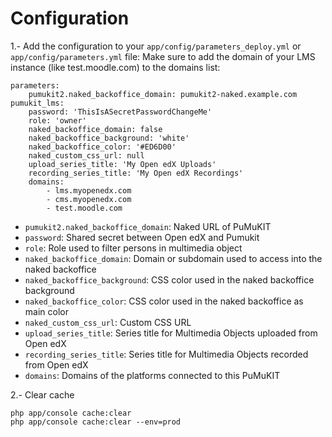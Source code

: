 # Configuration

1.- Add the configuration to your `app/config/parameters_deploy.yml` or `app/config/parameters.yml` file:
Make sure to add the domain of your LMS instance (like test.moodle.com) to the domains list:

```
parameters:
    pumukit2.naked_backoffice_domain: pumukit2-naked.example.com
pumukit_lms:
    password: 'ThisIsASecretPasswordChangeMe'
    role: 'owner'
    naked_backoffice_domain: false
    naked_backoffice_background: 'white'
    naked_backoffice_color: '#ED6D00'
    naked_custom_css_url: null
    upload_series_title: 'My Open edX Uploads'
    recording_series_title: 'My Open edX Recordings'
    domains: 
        - lms.myopenedx.com
        - cms.myopenedx.com
        - test.moodle.com
```


* `pumukit2.naked_backoffice_domain`: Naked URL of PuMuKIT
* `password`: Shared secret between Open edX and Pumukit
* `role`: Role used to filter persons in multimedia object
* `naked_backoffice_domain`: Domain or subdomain used to access into the naked backoffice
* `naked_backoffice_background`: CSS color used in the naked backoffice background
* `naked_backoffice_color`: CSS color used in the naked backoffice as main color
* `naked_custom_css_url`: Custom CSS URL
* `upload_series_title`: Series title for Multimedia Objects uploaded from Open edX
* `recording_series_title`: Series title for Multimedia Objects recorded from Open edX
* `domains`: Domains of the platforms connected to this PuMuKIT


2.- Clear cache

```
php app/console cache:clear
php app/console cache:clear --env=prod
```

